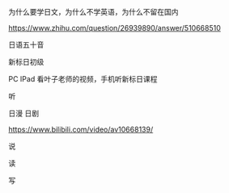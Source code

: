为什么要学日文，为什么不学英语，为什么不留在国内

https://www.zhihu.com/question/26939890/answer/510668510

日语五十音

新标日初级

PC IPad 看叶子老师的视频，手机听新标日课程

听

日漫 日剧

https://www.bilibili.com/video/av10668139/

说

读

写
